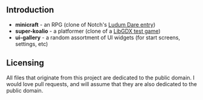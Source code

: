 ## Introduction

* **minicraft** - an RPG (clone of Notch's [Ludum Dare entry](http://www.ludumdare.com/compo/ludum-dare-22/?action=preview&uid=398))
* **super-koalio** - a platformer (clone of a [LibGDX test game](https://github.com/libgdx/libgdx/blob/master/tests/gdx-tests/src/com/badlogic/gdx/tests/superkoalio/SuperKoalio.java))
* **ui-gallery** - a random assortment of UI widgets (for start screens, settings, etc)

## Licensing

All files that originate from this project are dedicated to the public domain. I would love pull requests, and will assume that they are also dedicated to the public domain.
